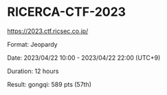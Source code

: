 # RICERCA-CTF-2023

https://2023.ctf.ricsec.co.jp/

Format: Jeopardy

Date: 2023/04/22 10:00 - 2023/04/22 22:00 (UTC+9)

Duration: 12 hours

Result: gongqi: 589 pts (57th)
